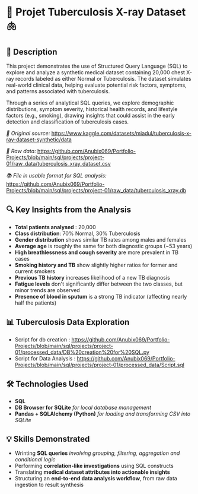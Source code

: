 # 🩻 Projet Tuberculosis X-ray Dataset 🫁

## 📌 Description
This project demonstrates the use of Structured Query Language (SQL) to explore and analyze a synthetic medical dataset containing 20,000 chest X-ray records labeled as either Normal or Tuberculosis. The dataset simulates real-world clinical data, helping evaluate potential risk factors, symptoms, and patterns associated with tuberculosis.

Through a series of analytical SQL queries, we explore demographic distributions, symptom severity, historical health records, and lifestyle factors (e.g., smoking), drawing insights that could assist in the early detection and classification of tuberculosis cases.

*🔗 Original source:* https://www.kaggle.com/datasets/miadul/tuberculosis-x-ray-dataset-synthetic/data

*📂 Raw data:* https://github.com/Anubix069/Portfolio-Projects/blob/main/sql/projects/project-01/raw_data/tuberculosis_xray_dataset.csv

*📚 File in usable format for SQL analysis:* https://github.com/Anubix069/Portfolio-Projects/blob/main/sql/projects/project-01/raw_data/tuberculosis_xray.db


## 🔍 Key Insights from the Analysis
 - **Total patients analysed** : 20,000
 - **Class distribution**: 70% Normal, 30% Tuberculosis
 - **Gender distribution** shows similar TB rates among males and females
 - **Average age** is roughly the same for both diagnostic groups (~53 years)
 - **High breathlessness and cough severity** are more prevalent in TB cases
 - **Smoking history and TB** show slightly higher ratios for former and current smokers
 - **Previous TB history** increases likelihood of a new TB diagnosis
 - **Fatigue levels** don't significantly differ between the two classes, but minor trends are observed
 - **Presence of blood in sputum** is a strong TB indicator (affecting nearly half the patients)

## 📊 Tuberculosis Data Exploration
  - Script for db creation : 
https://github.com/Anubix069/Portfolio-Projects/blob/main/sql/projects/project-01/processed_data/DB%20creation%20for%20SQL.py
  - Script for Data Analysis :
https://github.com/Anubix069/Portfolio-Projects/blob/main/sql/projects/project-01/processed_data/Script.sql

## 🛠️ Technologies Used
  - **SQL**
  - **DB Browser for SQLite** *for local database management*
  - **Pandas + SQLAlchemy (Python)** *for loading and transforming CSV into SQLite*

## 💡 Skills Demonstrated
  - Wrinting **SQL queries** *involving grouping, filtering, aggregation and conditional logic*
  - Performing **correlation-like investigations** using SQL constructs
  - Translating **medical dataset attributes into actionable insights**
  - Structuring an **end-to-end data analysis workflow**, from raw data ingestion to result synthesis



